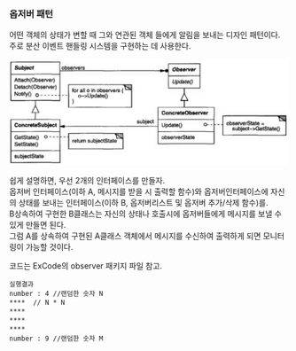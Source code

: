 ### 옵저버 패턴
어떤 객체의 상태가 변할 때 그와 연관된 객체 들에게 알림을 보내는 디자인 패턴이다.</br>
주로 분산 이벤트 핸들링 시스템을 구현하는 데 사용한다.

![1](image/옵저버패턴.png)

쉽게 설명하면, 우선 2개의 인터페이스를 만들자.</br>
옵저버 인터페이스(이하 A, 메시지를 받을 시 출력할 함수)와 옵저버인터페이스에 자신의 상태를 보내는 인터페이스(이하 B, 옵저버리스트 및 옵저버 추가/삭제 함수)를.</br>
B상속하여 구현한 B클래스는 자신의 상태나 호출시에 옵저버들에게 메시지를 보낼 수 있게 만들면 된다.</br>
그럼 A를 상속하여 구현된 A클래스 객체에서 메시지를 수신하여 출력하게 되면 모니터링이 가능할 것이다.</br>

코드는 ExCode의 observer 패키지 파일 참고.

```
실행결과
number : 4 //랜덤한 숫자 N
****  // N * N
****
****
****
number : 9 //랜덤한 숫자 M
```